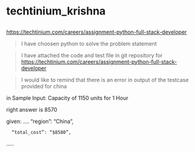 # techtinium_krishna
##
https://techtinium.com/careers/assignment-python-full-stack-developer



> I have choosen python to solve the problem statement

>I have attached the code and test file in git repository
for
https://techtinium.com/careers/assignment-python-full-stack-developer


>I would like to remind that there is an error in output of the testcase provided for china

in Sample Input: 
    Capacity of 1150 units for 1 Hour 
    

right answer is 8570

given:
....
      “region”: “China”,

      “total_cost”: “$8580”,
.....

